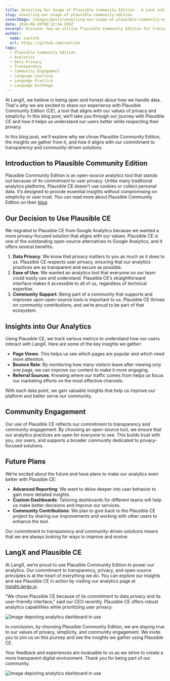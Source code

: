 ```yaml
---
title: Unveiling Our Usage of Plausible Community Edition - A Look into Our Insights
slug: unveiling-our-usage-of-plausible-community-edition
coverImage: /images/posts/unveiling-our-usage-of-plausible-community-edition.png
date: 2024-06-20T00:22:54.639Z
excerpt: Discover how we utilize Plausible Community Edition for transparent and privacy-focused analytics, reinforcing our commitment to openness and community-driven solutions.
author:
  name: xuelink
  url: https://github.com/xuelink
tags:
  - Plausible Community Edition
  - Analytics
  - Data Privacy
  - Transparency
  - Community Engagement
  - Language Learning
  - Language Practice
  - Language Exchange
---
```


<script>
  import Callout from "$lib/components/molecules/Callout.svelte";
  import Image from "$lib/components/atoms/Image.svelte";
</script>

At LangX, we believe in being open and honest about how we handle data. That's why we are excited to share our experience with Plausible Community Edition (CE), a tool that aligns with our values of privacy and simplicity. In this blog post, we’ll take you through our journey with Plausible CE and how it helps us understand our users better while respecting their privacy.

<Callout type="info">
In this blog post, we'll explore why we chose Plausible Community Edition, the insights we gather from it, and how it aligns with our commitment to transparency and community-driven solutions.
</Callout>

## Introduction to Plausible Community Edition

Plausible Community Edition is an open-source analytics tool that stands out because of its commitment to user privacy. Unlike many traditional analytics platforms, Plausible CE doesn’t use cookies or collect personal data. It’s designed to provide essential insights without compromising on simplicity or user trust. You can read more about Plausible Community Edition on their [blog](https://plausible.io/blog/community-edition).

## Our Decision to Use Plausible CE

We migrated to Plausible CE from Google Analytics because we wanted a more privacy-focused solution that aligns with our values. Plausible CE is one of the outstanding open-source alternatives to Google Analytics, and it offers several benefits:

1. **Data Privacy**: We know that privacy matters to you as much as it does to us. Plausible CE respects user privacy, ensuring that our analytics practices are as transparent and secure as possible.
2. **Ease of Use**: We wanted an analytics tool that everyone on our team could easily use and understand. Plausible CE’s straightforward interface makes it accessible to all of us, regardless of technical expertise.
3. **Community Support**: Being part of a community that supports and improves upon open-source tools is important to us. Plausible CE thrives on community contributions, and we’re proud to be part of that ecosystem.

## Insights into Our Analytics

Using Plausible CE, we track various metrics to understand how our users interact with LangX. Here are some of the key insights we gather:

- **Page Views**: This helps us see which pages are popular and which need more attention.
- **Bounce Rate**: By monitoring how many visitors leave after viewing only one page, we can improve our content to make it more engaging.
- **Referral Sources**: Knowing where our traffic comes from helps us focus our marketing efforts on the most effective channels.

<Callout type="success">
With each data point, we gain valuable insights that help us improve our platform and better serve our community.
</Callout>

## Community Engagement

Our use of Plausible CE reflects our commitment to transparency and community engagement. By choosing an open-source tool, we ensure that our analytics practices are open for everyone to see. This builds trust with you, our users, and supports a broader community dedicated to privacy-focused solutions.

## Future Plans

We’re excited about the future and have plans to make our analytics even better with Plausible CE:

- **Advanced Reporting**: We want to delve deeper into user behavior to gain more detailed insights.
- **Custom Dashboards**: Tailoring dashboards for different teams will help us make better decisions and improve our services.
- **Community Contributions**: We plan to give back to the Plausible CE project by sharing our improvements and working with other users to enhance the tool.

<Callout type="success">
Our commitment to transparency and community-driven solutions means that we are always looking for ways to improve and evolve.
</Callout>

## LangX and Plausible CE

At LangX, we’re proud to use Plausible Community Edition to power our analytics. Our commitment to transparency, privacy, and open-source principles is at the heart of everything we do. You can explore our insights and see Plausible CE in action by visiting our analytics page at [insight.langx.io](https://insight.langx.io).

"We chose Plausible CE because of its commitment to data privacy and its user-friendly interface," said our CEO recently. Plausible CE offers robust analytics capabilities while prioritizing user privacy.

<Image fullBleed src="/images/posts/unveiling-our-usage-of-plausible-community-edition-2.png" alt="Image depicting analytics dashboard in use" />

In conclusion, by choosing Plausible Community Edition, we are staying true to our values of privacy, simplicity, and community engagement. We invite you to join us on this journey and see the insights we gather using Plausible CE.

Your feedback and experiences are invaluable to us as we strive to create a more transparent digital environment. Thank you for being part of our community.

<Image src="/images/posts/unveiling-our-usage-of-plausible-community-edition-3.png" alt="Image depicting analytics dashboard in use" />